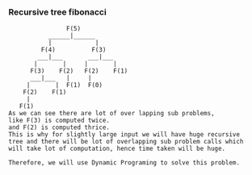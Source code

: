 ### Recursive tree fibonacci
                    F(5)
               ______|______
               |            |
             F(4)          F(3)
            ___|___       ___|___
           |       |     |       |
          F(3)    F(2)   F(2)    F(1)
          ___|___   |     |
         |       |  F(1)  F(0)
        F(2)    F(1)
         |       
       F(1)    
    As we can see there are lot of over lapping sub problems,
    like F(3) is computed twice.
    and F(2) is computed thrice.
    This is why for slightly large input we will have huge recursive
    tree and there will be lot of overlapping sub problem calls which
    will take lot of computation, hence time taken will be huge.

    Therefore, we will use Dynamic Programing to solve this problem.
